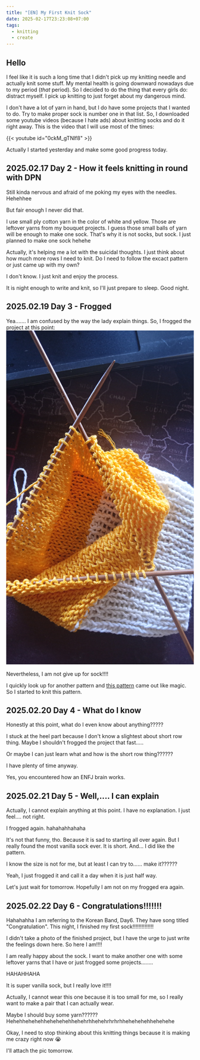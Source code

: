 ```yaml
---
title: "[EN] My First Knit Sock"
date: 2025-02-17T23:23:08+07:00
tags:
  - knitting
  - create
---
```

## Hello

I feel like it is such a long time that I didn't pick up my knitting needle and actually knit some stuff. My mental 
health is going downward nowadays due to my period (*that* period). So I decided to do the thing that every girls do: distract myself. I pick up knitting to just forget about my dangerous mind. 

I don't have a lot of yarn in hand, but I do have some projects that I wanted to do. Try to make proper sock is number one in that list. So, I downloaded some youtube videos (because I hate ads) about knitting socks and do it right away. This is the video that I will use most of the times:

{{< youtube id="0ckM_gTNlf8" >}}

Actually I started yesterday and make some good progress today.


## 2025.02.17 Day 2 - How it feels knitting in round with DPN

Still kinda nervous and afraid of me poking my eyes with the needles. Hehehhee

But fair enough I never did that. 

I use small ply cotton yarn in the color of white and yellow. Those are leftover yarns from my bouquet projects. I guess those small balls of yarn will be enough to make one sock. That's why it is not socks, but sock. I just planned to make one sock hehehe

Actually, it's helping me a lot with the suicidal thoughts. I just think about how much more rows I need to knit. Do I need to follow the excact pattern or just came up with my own?

I don't know. I just knit and enjoy the process.

It is night enough to write and knit, so I'll just prepare to sleep. Good night.


## 2025.02.19 Day 3 - Frogged

Yea....... I am confused by the way the lady explain things. So, I frogged the project at this point: 
![frogged project](IMG_20250218_110244.jpg)

Nevertheless, I am not give up for sock!!!!

I quickly look up for another pattern and [this pattern](https://www.lovecrafts.com/en-gb/p/simple-socks-with-short-row-heel-and-toe-knitting-pattern-by-dorothy-shaw) came out like magic. So I started to knit this pattern.


## 2025.02.20 Day 4 - What do I know

Honestly at this point, what do I even know about anything?????

I stuck at the heel part because I don't know a slightest about short row thing. Maybe I shouldn't frogged the project that fast.....

Or maybe I can just learn what and how is the short row thing??????

I have plenty of time anyway.

Yes, you encountered how an ENFJ brain works.


## 2025.02.21 Day 5 - Well,.... I can explain

Actually, I cannot explain anything at this point. I have no explanation. I just feel.... not right.

I frogged again. hahahahhahaha

It's not that funny, tho. Because it is sad to starting all over again. But I really found the most vanilla sock ever. It is short. And... I did like the pattern. 

I know the size is not for me, but at least I can try to...... make it??????

Yeah, I just frogged it and call it a day when it is just half way.

Let's just wait for tomorrow. Hopefully I am not on my frogged era again.

## 2025.02.22 Day 6 - Congratulations!!!!!!!

Hahahahha I am referring to the Korean Band, Day6. They have song titled "Congratulation". This night, I finished my first sock!!!!!!!!!!!!!!

I didn't take a photo of the finished project, but I have the urge to just write the feelings down here. So here I am!!!!

I am really happy about the sock. I want to make another one with some leftover yarns that I have or just frogged some projects........ 

HAHAHHAHA

It is super vanilla sock, but I really love it!!!! 

Actually, I cannot wear this one because it is too small for me, so I really want to make a pair that I can actually wear. 

Maybe I should buy some yarn?????? Hehehhehehehhehehehehhehehrhhehehrhrhrhhehehehehhehehehe

Okay, I need to stop thinking about this knitting things because it is making me crazy right now :sob:

I'll attach the pic tomorrow. 